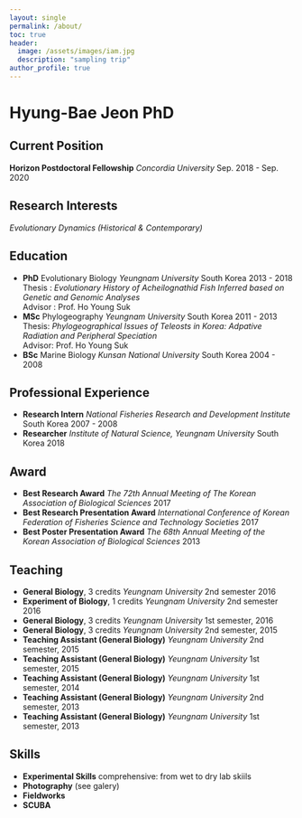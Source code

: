 ```yaml
---
layout: single
permalink: /about/
toc: true
header:
  image: /assets/images/iam.jpg
  description: "sampling trip"
author_profile: true
---
```


# Hyung-Bae Jeon PhD
## Current Position
**Horizon Postdoctoral Fellowship** *Concordia University* Sep. 2018 - Sep. 2020

## Research Interests
*Evolutionary Dynamics (Historical & Contemporary)*

## Education
* **PhD** Evolutionary Biology *Yeungnam University* South Korea 2013 - 2018  
Thesis : *Evolutionary History of Acheilognathid Fish Inferred based on Genetic and Genomic Analyses*  
Advisor : Prof. Ho Young Suk  
* **MSc** Phylogeography *Yeungnam University* South Korea 2011 - 2013  
Thesis: *Phylogeographical Issues of Teleosts in Korea: Adpative Radiation and Peripheral Speciation*  
Advisor: Prof. Ho Young Suk  
* **BSc** Marine Biology *Kunsan National University* South Korea 2004 - 2008

## Professional Experience
* **Research Intern** *National Fisheries Research and Development Institute* South Korea 2007 - 2008
* **Researcher** *Institute of Natural Science, Yeungnam University* South Korea 2018

## Award
* **Best Research Award** *The 72th Annual Meeting of The Korean Association of Biological Sciences* 2017
* **Best Research Presentation Award** *International Conference of Korean Federation of Fisheries Science and Technology Societies* 2017
* **Best Poster Presentation Award** *The 68th Annual Meeting of the Korean Association of Biological Sciences* 2013

## Teaching
* **General Biology**, 3 credits *Yeungnam University* 2nd semester 2016
* **Experiment of Biology**, 1 credits *Yeungnam University* 2nd semester 2016
* **General Biology**, 3 credits *Yeungnam University* 1st semester, 2016
* **General Biology**, 3 credits *Yeungnam University* 2nd semester, 2015
* **Teaching Assistant (General Biology)** *Yeungnam University* 2nd semester, 2015
* **Teaching Assistant (General Biology)** *Yeungnam University* 1st semester, 2015
* **Teaching Assistant (General Biology)** *Yeungnam University* 1st semester, 2014
* **Teaching Assistant (General Biology)** *Yeungnam University* 2nd semester, 2013
* **Teaching Assistant (General Biology)** *Yeungnam University* 1st semester, 2013

## Skills
* **Experimental Skills**
comprehensive: from wet to dry lab skiils
* **Photography** (see galery)
* **Fieldworks**
* **SCUBA**